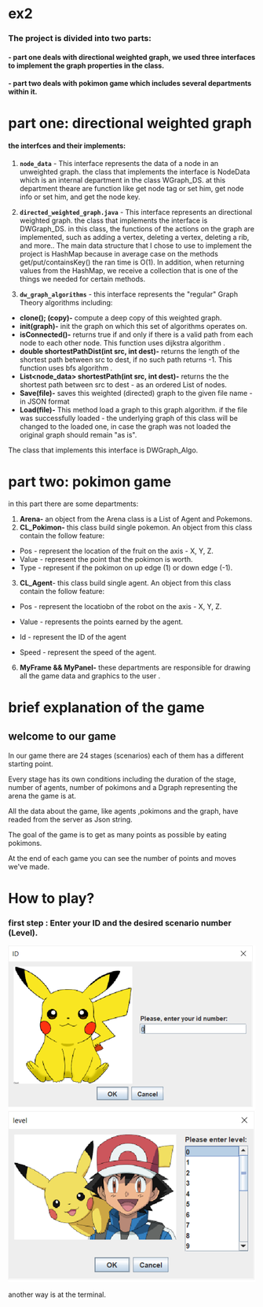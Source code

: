 # ex2

### The project is divided into two parts: 

#### - part one deals with directional weighted graph, we used three  interfaces to implement the graph properties in the class. 
#### - part two deals with pokimon game which includes several departments within it.

   # part one: directional weighted graph
   

#### the interfces and their implements: 
 1. **`node_data`** - This interface represents the data of a node in an unweighted graph.
the class that implements the interface is NodeData which is an internal department in the class WGraph_DS.
at this department theare are function like get node tag or set him, get node info or set him, and get the node key.

 2. **`directed_weighted_graph.java`** - This interface represents an directional weighted graph.
the class that implements the interface is DWGraph_DS.
in this class, the functions of the actions on the graph are implemented, such as adding a vertex, deleting a vertex, deleting a rib, and more..
The main data structure that I chose to use to implement the project is HashMap because in average case on the methods get/put/containsKey() the ran time is O(1).
In addition, when returning values from the HashMap, we receive a collection that is one of the things we needed for certain methods.
 
 3.  **`dw_graph_algorithms`** - this interface represents the "regular" Graph Theory algorithms including:
 * **clone(); (copy)-** compute a deep copy of this weighted graph.
 * **init(graph)-** init the graph on which this set of algorithms operates on.
 * **isConnected()-** returns true if and only if  there is a valid path from each node to each other node. This function uses dijkstra algorithm .
 * **double shortestPathDist(int src, int dest)-** returns the length of the shortest path between src to dest, if no such path returns -1. This function uses bfs algorithm .
 * **List<node_data> shortestPath(int src, int dest)-** returns the the shortest path between src to dest - as an ordered List of nodes.
 * **Save(file)-** saves this weighted (directed) graph to the given
file name - in JSON format
 * **Load(file)-**  This method load a graph to this graph algorithm.
if the file was successfully loaded - the underlying graph of this class will be changed to the loaded one, in case the graph was not loaded the original graph should remain "as is".
 
  The class that implements this interface is DWGraph_Algo.



# part two: pokimon game
in this part there are some departments:

 1. **Arena-** an object from the Arena class is a List of Agent and Pokemons. 
 2. **CL_Pokimon-**  this class build single pokemon. An object from this class contain the follow feature:

-   Pos - represent the location of the fruit on the axis - X, Y, Z.
-   Value - represent the point that the pokimon is worth.
-   Type - represent if the pokimon on up edge (1) or down edge (-1).

 3. **CL_Agent**- this class build single agent. An object from this class contain the follow feature:

-   Pos - represent the locatiobn of the robot on the axis - X, Y, Z.
    
-   Value - represents the points earned by the agent.
    
-   Id - represent the ID of the agent
    
-   Speed - represent the speed of the agent.
 6. **MyFrame && MyPanel-** these departments are responsible for drawing all the game data and graphics to the user .

#  brief explanation of the game
## welcome to our game

In our game there are 24 stages (scenarios) each of them has a different starting point.

Every stage has its own conditions including the duration of the stage, number of agents, number of pokimons and a Dgraph representing the arena the game is at.

All the data about the game, like agents ,pokimons and the graph, have readed from the server as Json string.

The goal of the game is to get as many points as possible by eating pokimons.

At the end of each game you can see the number of points and moves we've made.

# How to play? 
### first step : Enter your ID and the desired scenario number (Level). 
![enter ID](https://github.com/KoralElbaz/OOP-Ex2/blob/master/data/id.png)
![choose Level](https://github.com/KoralElbaz/OOP-Ex2/blob/master/data/level.png)

another way is at the terminal.


